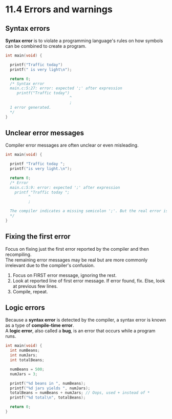 # 11.4 Errors and warnings

## Syntax errors
**Syntax error** is to violate a programming language's rules on how symbols can be combined to create a program.   
```c
int main(void) {

  printf("Traffic today")
  printf(" is very light\n");

  return 0;
  /* Syntax error
  main.c:5:27: error: expected ';' after expression
     printf("Traffic today")
                            ^
                            ;
  1 error generated.
  */
}
```

## Unclear error messages
Compiler error messages are often unclear or even misleading.   
```c
int main(void) {

  printf "Traffic today ";
  printf("is very light.\n");

  return 0;
  /* Error
  main.c:5:9: error: expected ';' after expression
    printf "Traffic today ";
          ^
          ;

  The compiler indicates a missing semicolon ';'. But the real error is the missing parentheses.
  */
}
```

## Fixing the first error
Focus on fixing just the first error reported by the compiler and then recompiling.   
The remaining error messages may be real but are more commonly irrelevant due to the compiler's confusion.   
1. Focus on FIRST error message, ignoring the rest.   
2. Look at reported line of first error message. If error found, fix. Else, look at previous few lines.   
3. Compile, repeat.   

## Logic errors
Because a **syntax error** is detected by the compiler, a syntax error is known as a type of **compile-time error**.   
A **logic error**, also called a **bug**, is an error that occurs while a program runs.   
```c
int main(void) {
  int numBeans;
  int numJars;
  int totalBeans;

  numBeans = 500;
  numJars = 3;

  printf("%d beans in ", numBeans);
  printf("%d jars yields ", numJars);
  totalBeans = numBeans + numJars; // Oops, used + instead of *
  printf("%d total\n", totalBeans);

  return 0;
}  
```
